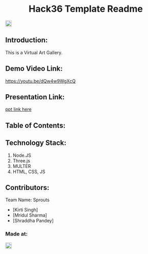 <h1 align="center">Hack36 Template Readme</h1>
<p align="center">
</p>

<a href="https://hack36.com"> <img src="http://bit.ly/BuiltAtHack36" height=20px> </a>


## Introduction:
  This is a Virtual Art Gallery.
  
## Demo Video Link:
  <a href="https://youtu.be/dQw4w9WgXcQ">https://youtu.be/dQw4w9WgXcQ</a>
  
## Presentation Link:
  <a href="https://docs.google.com/presentation/d/1NEbqpM6J6UkmHN_J6NsgOhKvDU6fkfnli4OIg1lh-pk/edit?usp=sharing"> ppt link here </a>
  
  
## Table of Contents:

## Technology Stack:
  1) Node.JS
  2) Three.js
  3) MULTER
  4) HTML, CSS, JS
  

## Contributors:

Team Name: Sprouts

* [Kirti Singh]
* [Mridul Sharma]
* [Shraddha Pandey]


### Made at:
<a href="https://hack36.com"> <img src="http://bit.ly/BuiltAtHack36" height=20px> </a>
